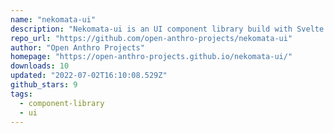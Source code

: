```yaml
---
name: "nekomata-ui"
description: "Nekomata-ui is an UI component library build with Svelte that focuses on delivering components and features that can be adaptable to your application needs."
repo_url: "https://github.com/open-anthro-projects/nekomata-ui"
author: "Open Anthro Projects"
homepage: "https://open-anthro-projects.github.io/nekomata-ui/"
downloads: 10
updated: "2022-07-02T16:10:08.529Z"
github_stars: 9
tags: 
  - component-library
  - ui
---
```

